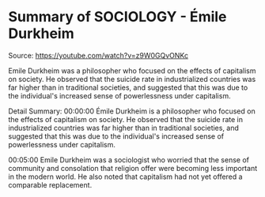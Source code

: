 # Summary of SOCIOLOGY - Émile Durkheim

Source: https://youtube.com/watch?v=z9W0GQvONKc

Emile Durkheim was a philosopher who focused on the effects of capitalism on society. He observed that the suicide rate in industrialized countries was far higher than in traditional societies, and suggested that this was due to the individual's increased sense of powerlessness under capitalism.

Detail Summary: 
00:00:00
Émile Durkheim is a philosopher who focused on the effects of capitalism on society. He observed that the suicide rate in industrialized countries was far higher than in traditional societies, and suggested that this was due to the individual's increased sense of powerlessness under capitalism.

00:05:00
Emile Durkheim was a sociologist who worried that the sense of community and consolation that religion offer were becoming less important in the modern world. He also noted that capitalism had not yet offered a comparable replacement.

